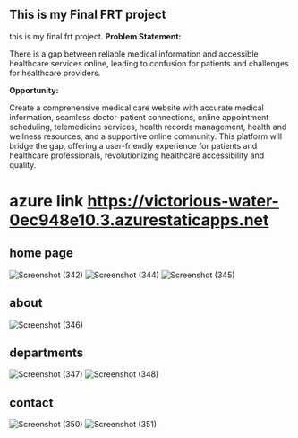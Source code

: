 ## This is my Final FRT project
this is my final frt project. 
**Problem Statement:**

There is a gap between reliable medical information and accessible healthcare services online, leading to confusion for patients and challenges for healthcare providers.

**Opportunity:**

Create a comprehensive medical care website with accurate medical information, seamless doctor-patient connections, online appointment scheduling, telemedicine services, health records management, health and wellness resources, and a supportive online community. This platform will bridge the gap, offering a user-friendly experience for patients and healthcare professionals, revolutionizing healthcare accessibility and quality.

# azure link https://victorious-water-0ec948e10.3.azurestaticapps.net
## home  page
![Screenshot (342)](https://github.com/Spectre0708/finalfrtproject/assets/124916739/dbf0e62f-6f24-4197-8965-99d848c75813)
![Screenshot (344)](https://github.com/Spectre0708/finalfrtproject/assets/124916739/208adb02-8869-4475-a681-41f55441d6c7)
![Screenshot (345)](https://github.com/Spectre0708/finalfrtproject/assets/124916739/3fcd70dd-9b9c-47c5-81d5-846d12c177cf)
## about
![Screenshot (346)](https://github.com/Spectre0708/finalfrtproject/assets/124916739/8a1719d9-df94-460c-a96d-9dd0affd7189)
## departments
![Screenshot (347)](https://github.com/Spectre0708/finalfrtproject/assets/124916739/26696fde-9ea4-4733-89bf-9204c44c5411)
![Screenshot (348)](https://github.com/Spectre0708/finalfrtproject/assets/124916739/64f39e41-5aa8-4e8a-b9d4-24bb2da7941b)
## contact
![Screenshot (350)](https://github.com/Spectre0708/finalfrtproject/assets/124916739/d064bea5-8dfb-428f-8d0a-add54e2ad363)
![Screenshot (351)](https://github.com/Spectre0708/finalfrtproject/assets/124916739/44763f17-591f-48cc-8241-6c47963328ab)
